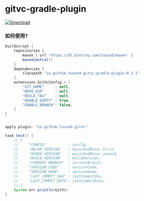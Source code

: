# gitvc-gradle-plugin

[ ![Download](https://api.bintray.com/packages/tuuzed/maven/io.github.tuuzed.gitvc%3Agradle-plugin/images/download.svg) ](https://bintray.com/tuuzed/maven/io.github.tuuzed.gitvc%3Agradle-plugin/_latestVersion)

### 如何使用?

``` groovy
buildscript {
    repositories {
        maven { url 'https://dl.bintray.com/tuuzed/maven' }
        mavenCentral()
    }
    dependencies {
        classpath "io.github.tuuzed.gitvc:gradle-plugin:0.3.1"
    }
    extensions.GitVcConfig = [
        "GIT_HOME"     : null,
        "REPO_DIR"     : null,
        "BUILD_TAG"    : null,
        "ENABLE_DIRTY" : true,
        "ENABLE_BRANCH": false,
    ]
}


apply plugin: "io.github.tuuzed.gitvc"

task test() {
    // [
    //     "CONFIG"          : config,
    //     "MAJOR_VERSION"   : majorAndMinor.first,
    //     "MINOR_VERSION"   : majorAndMinor.second,
    //     "BUILD_VERSION"   : buildVersion,
    //     "CURRENT_BRANCH"  : currentBranch,
    //     "VERSION_CODE"    : versionCode,
    //     "VERSION_NAME"    : versionName,
    //     "LAST_COMMIT_SHA" : lastCommitSha,
    //     "LAST_COMMIT_DATE": lastCommitDate,
    // ]
    System.err.println(GitVc)
}
```

 

